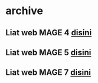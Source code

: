 # archive

## Liat web MAGE 4 [disini](https://mage-its.github.io/archive/4/)

## Liat web MAGE 5 [disini](https://mage-its.github.io/archive/5/)

## Liat web MAGE 7 [disini](https://mage-its.github.io/archive/7/)
